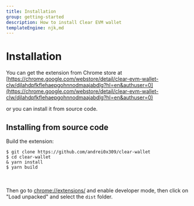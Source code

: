 ```yaml
---
title: Installation
group: getting-started
description: How to install Clear EVM wallet
templateEngine: njk,md
---
```


# Installation

You can get the extension from Chrome store at [https://chrome.google.com/webstore/detail/clear-evm-wallet-clw/djlahdpfkflehaepgohnnodmaajabdlg?hl=en&authuser=0](https://chrome.google.com/webstore/detail/clear-evm-wallet-clw/djlahdpfkflehaepgohnnodmaajabdlg?hl=en&authuser=0)

or you can install it from source code.

## Installing from source code

Build the extension:

```shell
$ git clone https://github.com/andrei0x309/clear-wallet
$ cd clear-wallet
& yarn install
$ yarn build
```
<br/><br/>
Then go to [chrome://extensions/](chrome://extensions/) and enable developer mode, then click on "Load unpacked" and select the `dist` folder.
